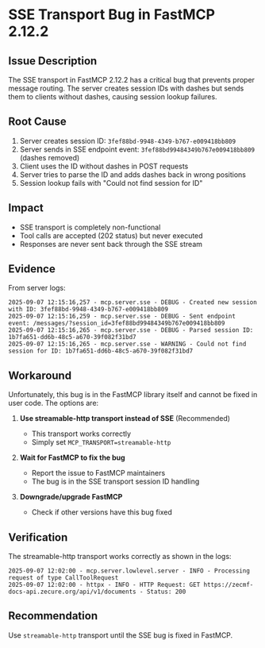 # SSE Transport Bug in FastMCP 2.12.2

## Issue Description
The SSE transport in FastMCP 2.12.2 has a critical bug that prevents proper message routing. The server creates session IDs with dashes but sends them to clients without dashes, causing session lookup failures.

## Root Cause
1. Server creates session ID: `3fef88bd-9948-4349-b767-e009418bb809`
2. Server sends in SSE endpoint event: `3fef88bd99484349b767e009418bb809` (dashes removed)
3. Client uses the ID without dashes in POST requests
4. Server tries to parse the ID and adds dashes back in wrong positions
5. Session lookup fails with "Could not find session for ID"

## Impact
- SSE transport is completely non-functional
- Tool calls are accepted (202 status) but never executed
- Responses are never sent back through the SSE stream

## Evidence
From server logs:
```
2025-09-07 12:15:16,257 - mcp.server.sse - DEBUG - Created new session with ID: 3fef88bd-9948-4349-b767-e009418bb809
2025-09-07 12:15:16,259 - mcp.server.sse - DEBUG - Sent endpoint event: /messages/?session_id=3fef88bd99484349b767e009418bb809
2025-09-07 12:15:16,265 - mcp.server.sse - DEBUG - Parsed session ID: 1b7fa651-dd6b-48c5-a670-39f082f31bd7
2025-09-07 12:15:16,265 - mcp.server.sse - WARNING - Could not find session for ID: 1b7fa651-dd6b-48c5-a670-39f082f31bd7
```

## Workaround
Unfortunately, this bug is in the FastMCP library itself and cannot be fixed in user code. The options are:

1. **Use streamable-http transport instead of SSE** (Recommended)
   - This transport works correctly
   - Simply set `MCP_TRANSPORT=streamable-http`

2. **Wait for FastMCP to fix the bug**
   - Report the issue to FastMCP maintainers
   - The bug is in the SSE transport session ID handling

3. **Downgrade/upgrade FastMCP**
   - Check if other versions have this bug fixed

## Verification
The streamable-http transport works correctly as shown in the logs:
```
2025-09-07 12:02:00 - mcp.server.lowlevel.server - INFO - Processing request of type CallToolRequest
2025-09-07 12:02:00 - httpx - INFO - HTTP Request: GET https://zecmf-docs-api.zecure.org/api/v1/documents - Status: 200
```

## Recommendation
Use `streamable-http` transport until the SSE bug is fixed in FastMCP.